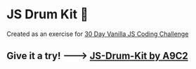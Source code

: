 # JS Drum Kit 🥁

Created as an exercise for [30 Day Vanilla JS Coding Challenge](https://javascript30.com/)

## Give it a try! ---> [JS-Drum-Kit by A9C2](https://a9c2.github.io/JS-Drum-Kit/)
